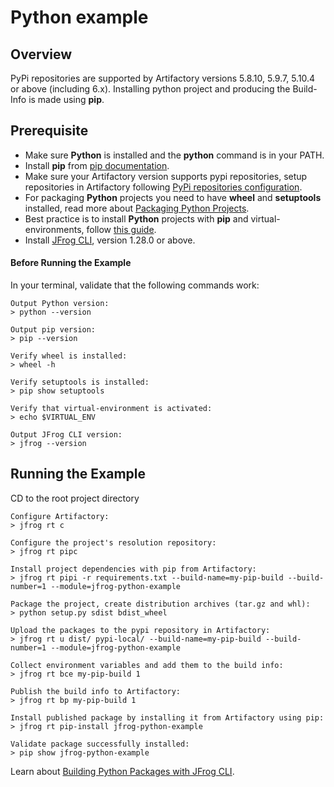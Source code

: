 # Python example

## Overview
PyPi repositories are supported by Artifactory versions 5.8.10, 5.9.7, 5.10.4 or above (including 6.x).
Installing python project and producing the Build-Info is made using **pip**.

## Prerequisite
* Make sure **Python** is installed and the **python** command is in your PATH.
* Install **pip** from [pip documentation](https://pip.pypa.io/en/stable/installing/).
* Make sure your Artifactory version supports pypi repositories, setup repositories in Artifactory following [PyPi repositories configuration](https://www.jfrog.com/confluence/display/RTF/PyPI+Repositories#PyPIRepositories-Configuration).
* For packaging **Python** projects you need to have **wheel** and **setuptools** installed, read more about [Packaging Python Projects](https://packaging.python.org/tutorials/packaging-projects/).
* Best practice is to install **Python** projects with **pip** and virtual-environments, follow [this guide](https://packaging.python.org/guides/installing-using-pip-and-virtual-environments/).
* Install [JFrog CLI](https://jfrog.com/getcli/), version 1.28.0 or above.

#### Before Running the Example
In your terminal, validate that the following commands work:
```console
Output Python version:
> python --version

Output pip version:
> pip --version

Verify wheel is installed:
> wheel -h

Verify setuptools is installed:
> pip show setuptools

Verify that virtual-environment is activated:
> echo $VIRTUAL_ENV

Output JFrog CLI version:
> jfrog --version
```

## Running the Example
CD to the root project directory

```console
Configure Artifactory:
> jfrog rt c

Configure the project's resolution repository:
> jfrog rt pipc

Install project dependencies with pip from Artifactory:
> jfrog rt pipi -r requirements.txt --build-name=my-pip-build --build-number=1 --module=jfrog-python-example

Package the project, create distribution archives (tar.gz and whl):
> python setup.py sdist bdist_wheel

Upload the packages to the pypi repository in Artifactory:
> jfrog rt u dist/ pypi-local/ --build-name=my-pip-build --build-number=1 --module=jfrog-python-example

Collect environment variables and add them to the build info:
> jfrog rt bce my-pip-build 1

Publish the build info to Artifactory:
> jfrog rt bp my-pip-build 1

Install published package by installing it from Artifactory using pip:
> jfrog rt pip-install jfrog-python-example

Validate package successfully installed:
> pip show jfrog-python-example
```

Learn about [Building Python Packages with JFrog CLI](https://www.jfrog.com/confluence/display/CLI/CLI+for+JFrog+Artifactory#CLIforJFrogArtifactory-BuildingPythonPackages).